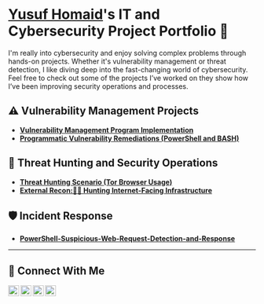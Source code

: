 # <a href="https://www.linkedin.com/in/yusuf-homaid/">Yusuf Homaid</a>'s IT and Cybersecurity Project Portfolio 🔐

I'm really into cybersecurity and enjoy solving complex problems through hands-on projects. Whether it's vulnerability management or threat detection, I like diving deep into the fast-changing world of cybersecurity. Feel free to check out some of the projects I’ve worked on they show how I’ve been improving security operations and processes.

## ⚠️ Vulnerability Management Projects

- **[Vulnerability Management Program Implementation](https://github.com/Yusuf-Homaid/vulnerability-management-program)**
- **[Programmatic Vulnerability Remediations (PowerShell and BASH)](https://github.com/Yusuf-Homaid/programmatic-vulnerability-remediations)**

## 🚨 Threat Hunting and Security Operations

- **[Threat Hunting Scenario (Tor Browser Usage)](https://github.com/Yusuf-Homaid/threat-hunting-scenario-tor)**
- **[External Recon:🕵️‍♂️ Hunting Internet-Facing Infrastructure](https://github.com/Yusuf-Homaid/detecting-brute-force-vms)**

 ## 🛡️ Incident Response
 - **[PowerShell-Suspicious-Web-Request-Detection-and-Response](https://github.com/Yusuf-Homaid/PowerShell-Suspicious-Web-Request-Detection-and-Response)**


<hr/>

## 🤳 Connect With Me

[<img align="left" alt="___________ | YouTube" width="22px" src="https://cdn.jsdelivr.net/npm/simple-icons@v3/icons/youtube.svg" />][youtube]
[<img align="left" alt="___________ | Twitter" width="22px" src="https://cdn.jsdelivr.net/npm/simple-icons@v3/icons/twitter.svg" />][twitter]
[<img align="left" alt="___________ | LinkedIn" width="22px" src="https://cdn.jsdelivr.net/npm/simple-icons@v3/icons/linkedin.svg" />][linkedin]
[<img align="left" alt="___________ | Instagram" width="22px" src="https://cdn.jsdelivr.net/npm/simple-icons@v3/icons/instagram.svg" />][instagram]

[twitter]: https://twitter.com/___________
[youtube]: https://www.youtube.com/c/___________
[instagram]: https://www.instagram.com/___________
[linkedin]: https://linkedin.com/in/___________

<!--
<img width="35" alt="image" src="https://github.com/user-attachments/assets/2f41c7cd-5ea8-4475-b451-a37161b6c3fb"> 
<img width="35" alt="image" src="https://github.com/user-attachments/assets/77649969-9910-4994-8b96-74a116cfb2a8">
-->

